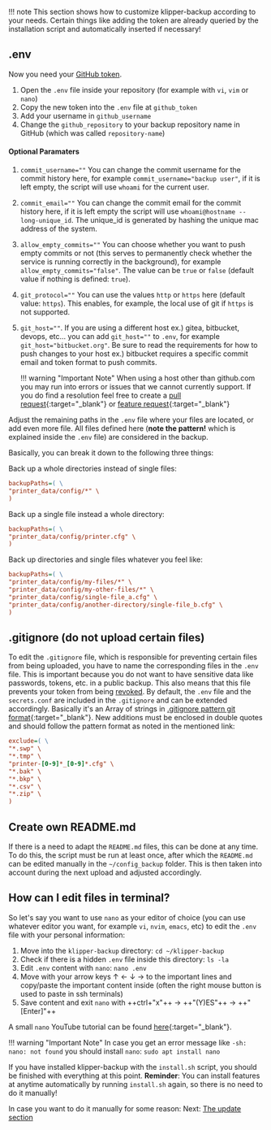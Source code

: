 !!! note
    This section shows how to customize klipper-backup according to your needs. Certain things like adding the token are already queried by the installation script and automatically inserted if necessary!

## .env
Now you need your [GitHub token](installation.md#create-github-token). 

1. Open the `.env` file inside your repository (for example with `vi`, `vim` or `nano`)
2. Copy the new token into the `.env` file at `github_token`
3. Add your username in `github_username`
4. Change the `github_repository` to your backup repository name in GitHub (which was called `repository-name`)
#### Optional Paramaters
1. `commit_username=""` You can change the commit username for the commit history here, for example `commit_username="backup user"`, if it is left empty, the script will use `whoami` for the current user.
2. `commit_email=""` You can change the commit email for the commit history here, if it is left empty the script will use `whoami@hostname --long-unique_id`. The unique_id is generated by hashing the unique mac address of the system.
3. `allow_empty_commits=""` You can choose whether you want to push empty commits or not (this serves to permanently check whether the service is running correctly in the background), for example `allow_empty_commits="false"`. The value can be `true` or `false` (default value if nothing is defined: `true`).
4. `git_protocol=""` You can use the values `http` or `https` here (default value: `https`). This enables, for example, the local use of git if `https` is not supported.
5. `git_host=""`. If you are using a different host ex.) gitea, bitbucket, devops, etc... you can add `git_host=""` to `.env`, for example `git_host="bitbucket.org"`. Be sure to read the requirements for how to push changes to your host ex.) bitbucket requires a specific commit email and token format to push commits.  
    
    !!! warning "Important Note"
        When using a host other than github.com you may run into errors or issues that we cannot currently support. If you do find a resolution feel free to create a [pull request](https://github.com/Staubgeborener/klipper-backup/pulls){:target="_blank"} or [feature request](https://github.com/Staubgeborener/klipper-backup/issues/new?assignees=&labels=feature+request&projects=&template=feature_request.yml){:target="_blank"}  

Adjust the remaining paths in the `.env` file where your files are located, or add even more file. All files defined here (**note the pattern!** which is explained inside the `.env` file) are considered in the backup.

Basically, you can break it down to the following three things:

Back up a whole directories instead of single files:
```ini
backupPaths=( \
"printer_data/config/*" \
)
```

Back up a single file instead a whole directory:
```ini
backupPaths=( \
"printer_data/config/printer.cfg" \
)
```

Back up directories and single files whatever you feel like:
```ini
backupPaths=( \
"printer_data/config/my-files/*" \
"printer_data/config/my-other-files/*" \
"printer_data/config/single-file_a.cfg" \
"printer_data/config/another-directory/single-file_b.cfg" \
)
```

## .gitignore (do not upload certain files)
To edit the `.gitignore` file, which is responsible for preventing certain files from being uploaded, you have to name the corresponding files in the `.env` file. This is important because you do not want to have sensitive data like passwords, tokens, etc. in a public backup. This also means that this file prevents your token from being [revoked](https://docs.github.com/en/authentication/keeping-your-account-and-data-secure/token-expiration-and-revocation#token-revoked-when-pushed-to-a-public-repository-or-public-gist).
By default, the `.env` file and the `secrets.conf` are included in the `.gitignore` and can be extended accordingly.
Basically it's an Array of strings in [.gitignore pattern git format](https://git-scm.com/docs/gitignore#_pattern_format){:target="_blank"}. New additions must be enclosed in double quotes and should follow the pattern format as noted in the mentioned link:
```ini
exclude=( \
"*.swp" \
"*.tmp" \
"printer-[0-9]*_[0-9]*.cfg" \
"*.bak" \
"*.bkp" \
"*.csv" \
"*.zip" \
)
```

## Create own README.md
If there is a need to adapt the `README.md` files, this can be done at any time. To do this, the script must be run at least once, after which the `README.md` can be edited manually in the `~/config_backup` folder. This is then taken into account during the next upload and adjusted accordingly.

## How can I edit files in terminal?

So let's say you want to use `nano` as your editor of choice (you can use whatever editor you want, for example `vi`, `nvim`, `emacs`, etc) to edit the `.env` file with your personal information:

1. Move into the `klipper-backup` directory: `cd ~/klipper-backup`
2. Check if there is a hidden `.env` file inside this directory: `ls -la`
3. Edit `.env` content with `nano`: `nano .env`
4. Move with your arrow keys ↑ ← ↓ → to the important lines and copy/paste the important content inside (often the right mouse button is used to paste in ssh terminals)
5. Save content and exit `nano` with ++ctrl+"x"++ -> ++"(Y)ES"++ -> ++"[Enter]"++

A small `nano` YouTube tutorial can be found [here](https://youtu.be/mE2YghYpBBE?t=57){:target="_blank"}.

!!! warning "Important Note"
    In case you get an error message like `-sh: nano: not found` you should install `nano`: `sudo apt install nano`

If you have installed klipper-backup with the `install.sh` script, you should be finished with everything at this point. **Reminder**: You can install features at anytime automatically by running `install.sh` again, so there is no need to do it manually!

In case you want to do it manually for some reason: Next: [The update section](updating.md)
